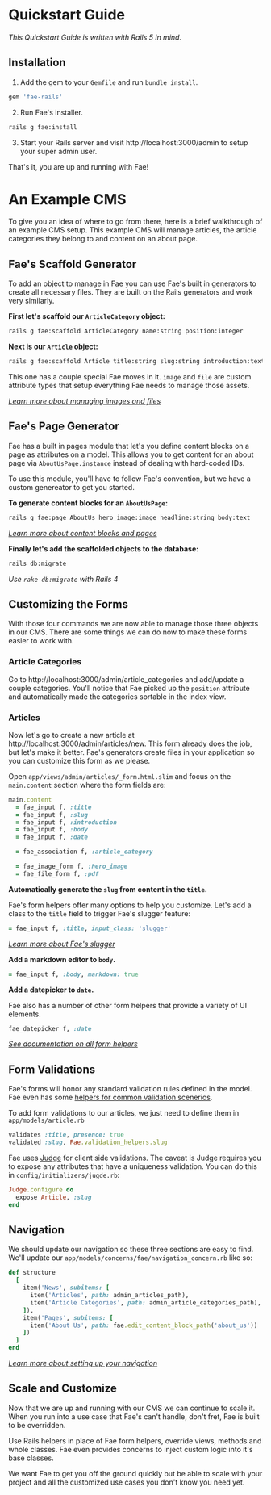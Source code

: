 # Quickstart Guide

_This Quickstart Guide is written with Rails 5 in mind._

## Installation

1) Add the gem to your `Gemfile` and run `bundle install`.

```ruby
gem 'fae-rails'
```

2) Run Fae's installer.

```bash
rails g fae:install
```

3) Start your Rails server and visit http://localhost:3000/admin to setup your super admin user.

That's it, you are up and running with Fae!

# An Example CMS

To give you an idea of where to go from there, here is a brief walkthrough of an example CMS setup. This example CMS will manage articles, the article categories they belong to and content on an about page.

## Fae's Scaffold Generator

To add an object to manage in Fae you can use Fae's built in generators to create all necessary files. They are built on the Rails generators and work very similarly.

**First let's scaffold our `ArticleCategory` object:**

```bash
rails g fae:scaffold ArticleCategory name:string position:integer
```

**Next is our `Article` object:**

```bash
rails g fae:scaffold Article title:string slug:string introduction:text body:text date:date hero_image:image pdf:file article_category:references
```

This one has a couple special Fae moves in it. `image` and `file` are custom attribute types that setup everything Fae needs to manage those assets.

_[Learn more about managing images and files](https://www.faecms.com/documentation/tutorials-image_and_files)_

## Fae's Page Generator

Fae has a built in pages module that let's you define content blocks on a page as attributes on a model. This allows you to get content for an about page via `AboutUsPage.instance` instead of dealing with hard-coded IDs.

To use this module, you'll have to follow Fae's convention, but we have a custom genereator to get you started.

**To generate content blocks for an `AboutUsPage`:**

```bash
rails g fae:page AboutUs hero_image:image headline:string body:text
```

_[Learn more about content blocks and pages](https://www.faecms.com/documentation/topics-pages)_

**Finally let's add the scaffolded objects to the database:**

```bash
rails db:migrate
```

_Use `rake db:migrate` with Rails 4_

## Customizing the Forms

With those four commands we are now able to manage those three objects in our CMS. There are some things we can do now to make these forms easier to work with.

### Article Categories

Go to http://localhost:3000/admin/article_categories and add/update a couple categories. You'll notice that Fae picked up the `position` attribute and automatically made the categories sortable in the index view.

### Articles

Now let's go to create a new article at http://localhost:3000/admin/articles/new. This form already does the job, but let's make it better. Fae's generators create files in your application so you can customize this form as we please.

Open `app/views/admin/articles/_form.html.slim` and focus on the `main.content` section where the form fields are:

```ruby
main.content
  = fae_input f, :title
  = fae_input f, :slug
  = fae_input f, :introduction
  = fae_input f, :body
  = fae_input f, :date

  = fae_association f, :article_category

  = fae_image_form f, :hero_image
  = fae_file_form f, :pdf
```


**Automatically generate the `slug` from content in the `title`.**

Fae's form helpers offer many options to help you customize. Let's add a class to the `title` field to trigger Fae's slugger feature:

```ruby
= fae_input f, :title, input_class: 'slugger'
```

_[Learn more about Fae's slugger](https://www.faecms.com/documentation/features-slugger)_

**Add a markdown editor to `body`.**

```ruby
= fae_input f, :body, markdown: true
```

**Add a datepicker to `date`.**

Fae also has a number of other form helpers that provide a variety of UI elements.

```ruby
fae_datepicker f, :date
```

_[See documentation on all form helpers](https://www.faecms.com/documentation/helpers-form_helpers)_

## Form Validations

Fae's forms will honor any standard validation rules defined in the model. Fae even has some [helpers for common validation scenerios](https://www.faecms.com/documentation/topics-models#validation).

To add form validations to our articles, we just need to define them in `app/models/article.rb`

```ruby
validates :title, presence: true
validated :slug, Fae.validation_helpers.slug
```

Fae uses [Judge](https://github.com/joecorcoran/judge) for client side validations. The caveat is Judge requires you to expose any attributes that have a uniqueness validation. You can do this in `config/initializers/jugde.rb`:

```ruby
Judge.configure do
  expose Article, :slug
end
```

## Navigation

We should update our navigation so these three sections are easy to find. We'll update our `app/models/concerns/fae/navigation_concern.rb` like so:

```ruby
def structure
  [
    item('News', subitems: [
      item('Articles', path: admin_articles_path),
      item('Article Categories', path: admin_article_categories_path),
    ]),
    item('Pages', subitems: [
      item('About Us', path: fae.edit_content_block_path('about_us'))
    ])
  ]
end
```

_[Learn more about setting up your navigation](https://www.faecms.com/documentation/topics-navigation_setup)_

## Scale and Customize

Now that we are up and running with our CMS we can continue to scale it. When you run into a use case that Fae's can't handle, don't fret, Fae is built to be overridden.

Use Rails helpers in place of Fae form helpers, override views, methods and whole classes. Fae even provides concerns to inject custom logic into it's base classes.

We want Fae to get you off the ground quickly but be able to scale with your project and all the customized use cases you don't know you need yet.
